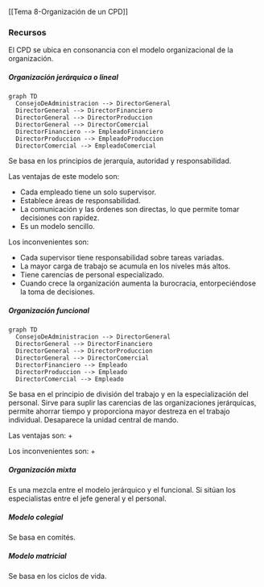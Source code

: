[[Tema 8-Organización de un CPD]]

### Recursos
El CPD se ubica en consonancia con el modelo organizacional de la organización.

##### Organización jerárquica o lineal
```mermaid
graph TD
  ConsejoDeAdministracion --> DirectorGeneral
  DirectorGeneral --> DirectorFinanciero
  DirectorGeneral --> DirectorProduccion
  DirectorGeneral --> DirectorComercial
  DirectorFinanciero --> EmpleadoFinanciero
  DirectorProduccion --> EmpleadoProduccion
  DirectorComercial --> EmpleadoComercial
```

Se basa en los principios de jerarquía, autoridad y responsabilidad. 

Las ventajas de este modelo son:
+ Cada empleado tiene un solo supervisor.
+ Establece áreas de responsabilidad.
+ La comunicación y las órdenes son directas, lo que permite tomar decisiones con rapidez.
+ Es un modelo sencillo.

Los inconvenientes son:
+ Cada supervisor tiene responsabilidad sobre tareas variadas.
+ La mayor carga de trabajo se acumula en los niveles más altos.
+ Tiene carencias de personal especializado.
+ Cuando crece la organización aumenta la burocracia, entorpeciéndose la toma de decisiones.

##### Organización funcional
```mermaid
graph TD
  ConsejoDeAdministracion --> DirectorGeneral
  DirectorGeneral --> DirectorFinanciero
  DirectorGeneral --> DirectorProduccion
  DirectorGeneral --> DirectorComercial
  DirectorFinanciero --> Empleado
  DirectorProduccion --> Empleado
  DirectorComercial --> Empleado
```

Se basa en el principio de división del trabajo y en la especialización del personal. Sirve para suplir las carencias de las organizaciones jerárquicas, permite ahorrar tiempo y proporciona mayor destreza en el trabajo individual. Desaparece la unidad central de mando.

Las ventajas son:
+ 

Los inconvenientes son:
+ 

##### Organización mixta
Es una mezcla entre el modelo jerárquico y el funcional. Si sitúan los especialistas entre el jefe general y el personal.

##### Modelo colegial
Se basa en comités.

##### Modelo matricial
Se basa en los ciclos de vida.